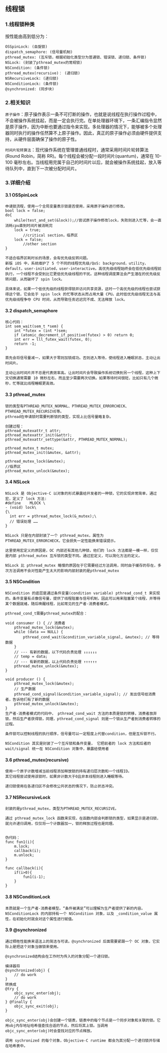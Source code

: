 ## 线程锁

### 1.线程锁种类

按性能由高到低分为：

	OSSpinLock: (自旋锁)
	dispatch_semaphore: (信号量机制)
	pthread_mutex: (互斥锁，根据初始化类型分为普通锁、错误锁、递归锁、条件锁)
	NSLock: (封装了pthread_mutex的常规锁)
	NSCondition: (条件锁)
	pthread_mutex(recursive)： (递归锁)
	NSRecursiveLock: (递归锁)
	NSConditionLock: (条件锁)
	@synchronized: (同步块)

### 2.相关知识
	
`原子操作`：原子操作表示一条不可打断的操作，也就是说线程在执行操作过程中，不会被操作系统挂起，而是一定会执行完。在单处理器环境下，一条汇编指令显然是原子操作，因为中断也要通过指令来实现。多处理器的情况下，能够被多个处理器同时执行的操作任然算不上原子操作。因此，真正的原子操作必须由硬件提供支持，从硬件层面确保了操作的原子性。

`时间片轮转算法`：现代操作系统在管理普通线程时，通常采用时间片轮转算法(Round Robin，简称 RR)。每个线程会被分配一段时间片(quantum)，通常在 10-100 毫秒左右。当线程用完属于自己的时间片以后，就会被操作系统挂起，放入等待队列中，直到下一次被分配时间片。

### 3.详细介绍

#### 3.1 OSSpinLock

	申请锁流程，使用一个全局变量表示锁是否使用，采用原子操作进行修改。
	bool lock = false;
	do{
		while(test_and_set(&lock));//尝试原子操作修改lock，失败则进入忙等，会一直消耗cpu直到时间片被消耗完
		lock = true;
			//critical section，临界区
		lock = false;
			//other section
	}

	不适合临界区耗时长的场景，会有优先级反转问题。
	新版 iOS 中，系统维护了 5 个不同的线程优先级/QoS: background，utility，default，user-initiated，user-interactive。高优先级线程始终会在低优先级线程前执行，一个线程不会受到比它更低优先级线程的干扰。这种线程调度算法会产生潜在的优先级反转问题，从而破坏了 spin lock。

	具体来说，如果一个低优先级的线程获得锁并访问共享资源，这时一个高优先级的线程也尝试获得这个锁，它会处于 spin lock 的忙等状态从而占用大量 CPU。此时低优先级线程无法与高优先级线程争夺 CPU 时间，从而导致任务迟迟完不成、无法释放 lock。

#### 3.2 dispatch_semaphore

	核心代码：
	int sem_wait(sem_t *sem) {
		int *futex = (int *)sem;
		if (atomic_decrement_if_positive(futex) > 0) return 0;
		int err = lll_futex_wait(futex, 0);
		return -1;
	}

	首先会将信号量减一，如果大于零则加锁成功。否则进入等待，使线程进入睡眠状态，主动让出时间片。

	主动让出时间片并不总是代表效率高。让出时间片会导致操作系统切换到另一个线程，这种上下文切换通常需要 10 微秒左右，而且至少需要两次切换。如果等待时间很短，比如只有几个微秒，忙等就比线程睡眠更高效。

#### 3.3  pthread_mutex

	锁的类型有PTHREAD_MUTEX_NORMAL、PTHREAD_MUTEX_ERRORCHECK、PTHREAD_MUTEX_RECURSIVE等。
	pthread在申请锁时需要判断锁的类型，实现上比信号量略复杂。

	创建过程：
	pthread_mutexattr_t attr;
	pthread_mutexattr_init(&attr);
	pthread_mutexattr_settype(&attr, PTHREAD_MUTEX_NORMAL);

	pthread_mutex_t mutex;
	pthread_mutex_init(&mutex, &attr);

	pthread_mutex_lock(&mutex);
	//临界区
	pthread_mutex_unlock(&mutex);

#### 3.4  NSLock
	
	NSLock 是 Objective-C 以对象的形式暴露给开发者的一种锁，它的实现非常简单，通过宏，定义了 lock 方法:
	#define    MLOCK \
	- (void) lock\
	{\
	  int err = pthread_mutex_lock(&_mutex);\
	  // 错误处理 ……
	}

	NSLock 只是在内部封装了一个 pthread_mutex，属性为 PTHREAD_MUTEX_ERRORCHECK，它会损失一定性能换来错误提示。

	这里使用宏定义的原因是，OC 内部还有其他几种锁，他们的 lock 方法都是一模一样，仅仅是内部 pthread_mutex 互斥锁的类型不同。通过宏定义，可以简化方法的定义。

	NSLock 比 pthread_mutex 略慢的原因在于它需要经过方法调用，同时由于缓存的存在，多次方法调用不会对性能产生太大的影响内部封装的是pthread_mutex

#### 3.5  NSCondition

	NSCondition 的底层是通过条件变量(condition variable) pthread_cond_t 来实现的。条件变量有点像信号量，提供了线程阻塞与信号机制，因此可以用来阻塞某个线程，并等待某个数据就绪，随后唤醒线程，比如常见的生产者-消费者模式。

	pthread_cond_t需要pthread_mutex的配合：

	void consumer () { // 消费者  
	    pthread_mutex_lock(&mutex);
	    while (data == NULL) {
	        pthread_cond_wait(&condition_variable_signal, &mutex); // 等待数据
	    }
	    // --- 有新的数据，以下代码负责处理 ↓↓↓↓↓↓
	    // temp = data;
	    // --- 有新的数据，以上代码负责处理 ↑↑↑↑↑↑
	    pthread_mutex_unlock(&mutex);
	}

	void producer () {  
	    pthread_mutex_lock(&mutex);
	    // 生产数据
	    pthread_cond_signal(&condition_variable_signal); // 发出信号给消费者，告诉他们有了新的数据
	    pthread_mutex_unlock(&mutex);
	}
	生产者-消费者模式的代码中， pthread_cond_wait 方法的本质是锁的转移，消费者放弃锁，然后生产者获得锁，同理，pthread_cond_signal 则是一个锁从生产者到消费者转移的过程。

	条件锁可以控制线程的执行顺序，信号量可以一定程度上代替condition，但是互斥锁不行。

	NSCondition 其实是封装了一个互斥锁和条件变量， 它把前者的 lock 方法和后者的 wait/signal 统一在 NSCondition 对象中，暴露给使用者

#### 3.6  pthread_mutex(recursive)

	使用一个原子计数增减当前线程添加释放锁的持有递归层次数和一个线程ID。
	其它线程尝试使用该锁时，如果非计数大于0且非本线程则进入睡眠等待。

	递归锁使用在各递归区不会修改公共状态的情况下，防止状态冲突。

#### 3.7  NSRecursiveLock
	
	封装的是pthread_mutex，类型为PTHREAD_MUTEX_RECURSIVE。

	通过 pthread_mutex_lock 函数来实现，在函数内部会判断锁的类型，如果显示是递归锁，就允许递归调用，仅仅将一个计数器加一，锁的释放过程也是同理。


	伪代码：
	func fun1(i){
		m.lock;
		callback(i);
		m.unlock;
	}

	func callback(i){
		if(i>0){
			fun1(i-1);
		}
	}

#### 3.8  NSConditionLock

	本质就是一个生产者-消费者模型。“条件被满足”可以理解为生产者提供了新的内容。NSConditionLock 的内部持有一个 NSCondition 对象，以及 _condition_value 属性，在初始化时就会对这个属性进行赋值。

#### 3.9  @synchronized
	
	通过牺牲性能换来语法上的简洁与可读。@synchronized 后面需要紧跟一个 OC 对象，它实际上是把这个对象当做锁来使用。

	@synchronized结构会在工作时为传入的对象分配一个递归锁。

	编译器将
	@synchronized(obj) {
	    // do work
	}
	转换成
	@try {
	    objc_sync_enter(obj);
	    // do work
	} @finally {
	    objc_sync_exit(obj);    
	}

	objc_sync_enter(obj)会创建一个链表，链表中的每个节点是一个同步对象和关联的锁。它用obj内存地址哈希值查找合适的节点，然后将其上锁。当调用
	objc_sync_enter(obj)时会查找对应的节点释放。

	调用 sychronized 的每个对象，Objective-C runtime 都会为其分配一个递归锁并存储在哈希表中。


